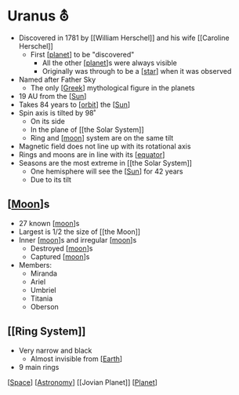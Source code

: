 # Uranus ⛢

- Discovered in 1781 by [[William Herschel]] and his wife [[Caroline Herschel]]
  - First [[planet]] to be "discovered"
    - All the other [[planet]]s were always visible
    - Originally was through to be a [[star]] when it was observed
- Named after Father Sky
  - The only [[Greek]] mythological figure in the planets
- 19 AU from the [[Sun]]
- Takes 84 years to [[orbit]] the [[Sun]]
- Spin axis is tilted by 98˚
  - On its side
  - In the plane of [[the Solar System]]
  - Ring and [[moon]] system are on the same tilt
- Magnetic field does not line up with its rotational axis
- Rings and moons are in line with its [[equator]]
- Seasons are the most extreme in [[the Solar System]]
  - One hemisphere will see the [[Sun]] for 42 years
  - Due to its tilt

## [[Moon]]s

- 27 known [[moon]]s
- Largest is 1/2 the size of [[the Moon]]
- Inner [[moon]]s and irregular [[moon]]s
  - Destroyed [[moon]]s
  - Captured [[moon]]s
- Members:
  - Miranda
  - Ariel
  - Umbriel
  - Titania
  - Oberson

## [[Ring System]]

- Very narrow and black
  - Almost invisible from [[Earth]]
- 9 main rings

[[Space]] [[Astronomy]] [[Jovian Planet]] [[Planet]]

[//begin]: # "Autogenerated link references for markdown compatibility"
[william-herschel]: william-herschel "William Herschel"
[planet]: planet "Planet"
[star]: star "Star"
[greek]: greek "Greek"
[sun]: sun "Sun"
[orbit]: orbit "Orbit"
[the-solar-system]: the-solar-system "The Solar System"
[moon]: moon "Moon"
[equator]: equator "Equator"
[the-moon]: the-moon "The Moon"
[ring-system]: ring-system "Ring System"
[earth]: earth "Earth 🜨"
[space]: space "Space"
[astronomy]: astronomy "Astronomy"
[jovian-planet]: jovian-planet "Jovian Planet"
[//end]: # "Autogenerated link references"
